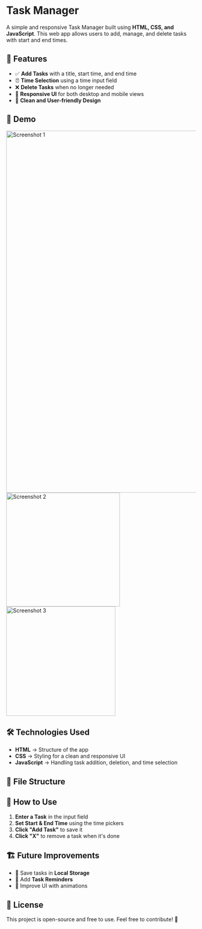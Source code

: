 # Task Manager

A simple and responsive Task Manager built using **HTML, CSS, and JavaScript**. This web app allows users to add, manage, and delete tasks with start and end times.

## 📌 Features

- ✅ **Add Tasks** with a title, start time, and end time  
- ⏰ **Time Selection** using a time input field  
- ❌ **Delete Tasks** when no longer needed  
- 📱 **Responsive UI** for both desktop and mobile views  
- 🎨 **Clean and User-friendly Design**  

## 🚀 Demo
<img width="960" alt="Screenshot 1" src="https://github.com/user-attachments/assets/76d62733-d291-4da3-b648-a8a86670cc08" />
<img width="302" alt="Screenshot 2" src="https://github.com/user-attachments/assets/a47d99f7-42be-40c0-b82d-2415c57d3b23" />
<img width="290" alt="Screenshot 3" src="https://github.com/user-attachments/assets/f921fc0e-6c85-4d5c-9d8f-286a3443815b" />

## 🛠️ Technologies Used

- **HTML** → Structure of the app  
- **CSS** → Styling for a clean and responsive UI  
- **JavaScript** → Handling task addition, deletion, and time selection  

## 📂 File Structure

## 🎯 How to Use

1. **Enter a Task** in the input field  
2. **Set Start & End Time** using the time pickers  
3. **Click "Add Task"** to save it  
4. **Click "X"** to remove a task when it's done  

## 🏗️ Future Improvements

- 📌 Save tasks in **Local Storage**  
- 🔔 Add **Task Reminders**  
- 🎨 Improve UI with animations  

## 📜 License

This project is open-source and free to use. Feel free to contribute! 🚀


